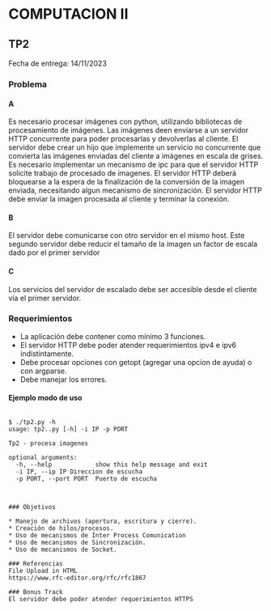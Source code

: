 # COMPUTACION II

## TP2

Fecha de entrega: 14/11/2023

### Problema

#### A

Es necesario procesar imágenes con python, utilizando bibliotecas de procesamiento de imágenes.
Las imágenes deen enviarse a un servidor HTTP concurrente para poder procesarlas y devolverlas al cliente.
El servidor debe crear un hijo que implemente un servicio no concurrente que convierta las imágenes enviadas del cliente a imágenes en escala de grises.
Es necesario implementar un mecanismo de ipc para que el servidor HTTP solicite trabajo de procesado de imagenes.
El servidor HTTP deberá bloquearse a la espera de la finalización de la conversión de la imagen enviada, necesitando algun mecanismo de sincronización.
El servidor HTTP debe enviar la imagen procesada al cliente y terminar la conexión.

#### B

El servidor debe comunicarse con otro servidor en el mismo host. Este segundo servidor debe reducir el tamaño de la imagen un factor de escala dado por el primer servidor

#### C

Los servicios del servidor de escalado debe ser accesible desde el cliente vía el primer servidor.

### Requerimientos

* La aplicación debe contener como mínimo 3 funciones.
* El servidor HTTP debe poder atender requerimientos ipv4 e ipv6 indistintamente.
* Debe procesar opciones con getopt (agregar una opcion de ayuda) o con argparse. 
* Debe manejar los errores.


#### Ejemplo modo de uso

~~~~~~~~~~~~~~~~~~~

$ ./tp2.py -h
usage: tp2..py [-h] -i IP -p PORT

Tp2 - procesa imagenes

optional arguments:
  -h, --help            show this help message and exit
  -i IP, --ip IP Direccion de escucha
  -p PORT, --port PORT  Puerto de escucha



### Objetivos

* Manejo de archivos (apertura, escritura y cierre).
* Creación de hilos/procesos.
* Uso de mecanismos de Inter Process Comunication
* Uso de mecanismos de Sincronización.
* Uso de mecanismos de Socket.

### Referencias
File Upload in HTML
https://www.rfc-editor.org/rfc/rfc1867

### Bonus Track
El servidor debe poder atender requerimientos HTTPS
